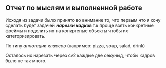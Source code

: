 ## Отчет по мыслям и выполненной работе

Исходя из задачи было принято во внимание то, что первым что я хочу сделать будет задачей ***нарезки кадков*** т.к проще взять конкретные фреймы и поделить их на конкртеные объекты чтобы их категоризировать.

По типу *аннотации классов* (например: pizza, soup, salad, drink)

Осталось их нарезать через cv2 каждые две секуныд, чтобы кадров было не так много.